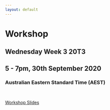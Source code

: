 ```yaml
---
layout: default
---
```


<div class="homepage">

<h1>Workshop</h1>

<h2>Wednesday Week 3 20T3</h2>
<h2>5 - 7pm, 30th September 2020</h2>
<h3>Australian Eastern Standard Time (AEST)</h3>

<br>

<a class="button large" href="{{ site.baseurl }}/slides/Introduction">Workshop Slides</a>

</div>
